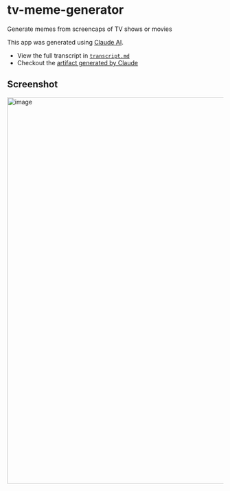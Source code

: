 # tv-meme-generator
Generate memes from screencaps of TV shows or movies

This app was generated using [Claude AI](https://claude.ai).

* View the full transcript in [`transcript.md`](https://github.com/deepakjois/tv-meme-generator/blob/main/transcript.md)
* Checkout the [artifact generated by Claude](https://claude.site/artifacts/dc459143-7945-4980-ac46-01a8c4a7c32b)

## Screenshot

<img width="900" alt="image" src="https://github.com/user-attachments/assets/29b438f9-feff-4eb0-b258-08d1b2a11624">

